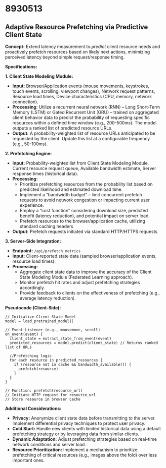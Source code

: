 # 8930513

## Adaptive Resource Prefetching via Predictive Client State

**Concept:** Extend latency measurement to *predict* client resource needs and proactively prefetch resources based on likely next actions, minimizing perceived latency beyond simple request/response timing.

**Specifications:**

**1. Client State Modeling Module:**

*   **Input:**  Browser/Application events (mouse movements, keystrokes, touch events, scrolling, viewport changes), Network request patterns, Resource load times, Device characteristics (CPU, memory, network connection).
*   **Processing:**  Utilize a recurrent neural network (RNN) – Long Short-Term Memory (LSTM) or Gated Recurrent Unit (GRU) – trained on aggregated client behavior data to predict the probability of requesting specific resources within a defined time window (e.g., 200-500ms). The model outputs a ranked list of predicted resource URLs.
*   **Output:**  A probability-weighted list of resource URLs anticipated to be requested by the client. Update this list at a configurable frequency (e.g., 50-100ms).

**2. Prefetching Engine:**

*   **Input:** Probability-weighted list from Client State Modeling Module, Current resource request queue, Available bandwidth estimate, Server response times (historical data).
*   **Processing:**
    *   Prioritize prefetching resources from the probability list based on predicted likelihood and estimated download time.
    *   Implement a “bandwidth budget” – limit concurrent prefetch requests to avoid network congestion or impacting current user experience.
    *   Employ a “cost function” considering download size, predicted benefit (latency reduction), and potential impact on server load.
    *   Prefetch resources to the browser/application cache, utilizing standard caching headers.
*   **Output:** Prefetch requests initiated via standard HTTP/HTTPS requests.

**3. Server-Side Integration:**

*   **Endpoint:** `/api/prefetch_metrics`
*   **Input:** Client-reported state data (sampled browser/application events, resource load times).
*   **Processing:**
    *   Aggregate client state data to improve the accuracy of the Client State Modeling Module (Federated Learning approach).
    *   Monitor prefetch hit rates and adjust prefetching strategies accordingly.
    *   Provide feedback to clients on the effectiveness of prefetching (e.g., average latency reduction).

**Pseudocode (Client-Side):**

```
// Initialize Client State Model
model = load_pretrained_model()

// Event Listener (e.g., mousemove, scroll)
on_event(event) {
  client_state = extract_state_from_event(event)
  predicted_resources = model.predict(client_state) // Returns ranked list of URLs
  
  //Prefetching logic
  for each resource in predicted_resources {
    if (resource not in cache && bandwidth_available()) {
      prefetch(resource)
    }
  }
}

// Function: prefetch(resource_url)
// Initiate HTTP request for resource_url
// Store resource in browser cache
```

**Additional Considerations:**

*   **Privacy:** Anonymize client state data before transmitting to the server. Implement differential privacy techniques to protect user privacy.
*   **Cold Start:** Handle new clients with limited historical data using a default prefetching strategy or by leveraging data from similar clients.
*   **Dynamic Adaptation:** Adjust prefetching strategies based on real-time network conditions and server load.
*   **Resource Prioritization:** Implement a mechanism to prioritize prefetching of critical resources (e.g., images above the fold) over less important ones.